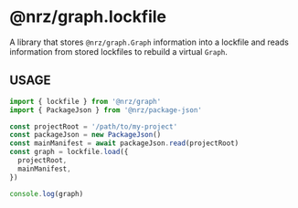 # @nrz/graph.lockfile

A library that stores `@nrz/graph.Graph` information into a lockfile
and reads information from stored lockfiles to rebuild a virtual
`Graph`.

## USAGE

```js
import { lockfile } from '@nrz/graph'
import { PackageJson } from '@nrz/package-json'

const projectRoot = '/path/to/my-project'
const packageJson = new PackageJson()
const mainManifest = await packageJson.read(projectRoot)
const graph = lockfile.load({
  projectRoot,
  mainManifest,
})

console.log(graph)
```
